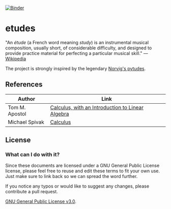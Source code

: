 [![Binder](https://mybinder.org/badge_logo.svg)](https://mybinder.org/v2/gh/g4brielvs/etudes/master)

# etudes

"An *étude* (a French word meaning *study*) is an instrumental musical composition, usually short, of considerable difficulty, and designed to provide practice material for perfecting a particular musical skill." &mdash; [Wikipedia](https://en.wikipedia.org/wiki/%C3%89tude)

The project is strongly inspired by the legendary [Norvig's pytudes](https://github.com/norvig/pytudes).

## References

| Author | Link |
|--------|------|
|Tom M. Apostol| [Calculus, with an Introduction to Linear Algebra](https://www.google.com/books/edition/Calculus_Volume_I_2nd_Ed_One_variable_Ca/vTpbq0UPDaQC)|
|Michael Spivak| [Calculus](https://www.google.com/books/edition/Calculus/7JKVu_9InRUC)|

## License

### What can I do with it?
Since these documents are licensed under a GNU General Public License license, please feel free to reuse and edit these terms to fit your own use. Just make sure to link back so we can spread the word further.

If you notice any typos or would like to suggest any changes, please contribute a pull request.

[GNU General Public License v3.0](https://choosealicense.com/licenses/gpl-3.0/).



